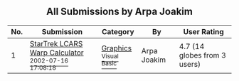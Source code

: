 ﻿<div align="center">

## All Submissions by Arpa Joakim

</div>

No.  | Submission | Category | By   | User Rating
---- | ---------- | -------- | ---- | -----------
1 | [StarTrek LCARS Warp Calculator<br /><sup>2002-07-16 17:08:18</sup>](https://github.com/Planet-Source-Code/arpa-joakim-startrek-lcars-warp-calculator__1-36965) | [Graphics<br /><sup>Visual Basic</sup>](../ByCategory/graphics__1-46.md) | Arpa Joakim | 4.7 (14 globes from 3 users)
